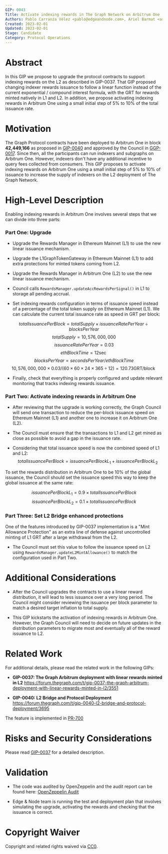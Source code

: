 ```yaml
---
GIP: 0043
Title: Activate indexing rewards in The Graph Network on Arbitrum One
Authors: Pablo Carranza Vélez <pablo@edgeandnode.com>, Ariel Barmat <ariel@edgeandnode.com>, Tomás Migone <tomas@edgeandnode.com>
Created: 2023-02-01
Updated: 2023-02-01
Stage: Candidate
Category: Protocol Operations
---
```


# Abstract

In this GIP we propose to upgrade the protocol contracts to support indexing rewards on the L2 as described in GIP-0037. That GIP proposed changing indexer rewards issuance to follow a linear function instead of the current exponential / compound interest formula, with the GRT for rewards minted natively in L1 and L2. In addition, we propose activating indexing rewards in Arbitrum One using a small initial step of 5% to 10% of the total issuance rate.

# Motivation

The Graph Protocol contracts have been deployed to Arbitrum One in block **42,449,166** as proposed in [GIP-0040](https://forum.thegraph.com/t/gip-0040-l2-bridge-and-protocol-deployment/3695) and approved by the Council in [GGP-0017](https://snapshot.org/#/council.graphprotocol.eth/proposal/0x8c3c94e6a3064023eac582d609041524c1f41b70bece62f6c58d303faa42b7e8). Since then, all the participants can run indexers and subgraphs on Arbitrum One. However, indexers don't have any additional incentive to query fees collected from consumers. This GIP proposes to activate indexing rewards on Arbitrum One using a small initial step of 5% to 10% of issuance to increase the supply of indexers on the L2 deployment of The Graph Network.

# High-Level Description

Enabling indexing rewards in Arbitrum One involves several steps that we can divide into three parts:

### Part One: Upgrade

- Upgrade the Rewards Manager in Ethereum Mainnet (L1) to use the new linear issuance mechanism.

- Upgrade the L1GraphTokenGateway in Ethereum Mainnet (L1) to add extra protections for minted tokens coming from L2.

- Upgrade the Rewards Manager in Arbitrum One (L2) to use the new linear issuance mechanism.

- Council calls `RewardsManager.updateAccRewardsPerSignal()` in L1 to storage all pending accrual.

- Set indexing rewards configuration in terms of issuance speed instead of a percentage of the total token supply on Ethereum Mainnet (L1). We can calculate the current total issuance rate as speed in GRT per block:

$$ totalIssuancePerBlock = totalSupply \times issuanceRatePerYear \div blocksPerYear $$
$$ totalSupply = 10,576,000,000 $$
$$ issuanceRatePerYear = 0.03 $$
$$ ethBlockTime = 12 \text{sec}\ $$
$$ blocksPerYear = secondsPerYear / ethBlockTime $$
$$ 10,576,000,000 \times 0.03 / (60 \times 60 \times 24 \times 365 \div 12) = 120.73 \text{GRT/block}\ $$

- Finally, check that everything is properly configured and update relevant monitoring that tracks indexing rewards issuance.

### Part Two: Activate indexing rewards in Arbitrum One

- After reviewing that the upgrade is working correctly, the Graph Council will send one transaction to reduce the per-block issuance speed on Ethereum Mainnet (L1) and another one to increase it on Arbitrum One (L2).

- The Council must ensure that the transactions to L1 and L2 get mined as close as possible to avoid a gap in the issuance rate.

- Considering that total issuance speed is now the combined speed of L1 and L2:
  $$ totalIssuancePerBlock = issuancePerBlockL_1 + issuancePerBlockL_2 $$

To set the rewards distribution in Arbitrum One to be 10% of the global issuance, the Council should set the issuance speed this way to keep the global issuance at the same rate:

$$ issuancePerBlockL_1 = 0.9 \times totalIssuancePerBlock $$
$$ issuancePerBlockL_2 = 0.1 \times totalIssuancePerBlock $$

### Part Three: Set L2 Bridge enhanced protections

One of the features introduced by GIP-0037 implementation is a "Mint Allowance Protection" as an extra line of defense against uncontrolled minting of L1 GRT after a large withdrawal from the L2.

- The Council must set this value to follow the issuance speed on L2 using `RewardsManager.updateL2MintAllowance()` to match the configuration used in Part Two.

# Additional Considerations

- After the Council upgrades the contracts to use a linear reward distribution, it will lead to less issuance over a very long period. The Council might consider reviewing the issuance per block parameter to match a desired target inflation to total supply.

- This GIP kickstarts the activation of indexing rewards in Arbitrum One. However, the Graph Council will need to decide on future updates in the distribution parameters to migrate most and eventually all of the reward issuance to L2.

# Related Work

For additional details, please read the related work in the following GIPs:

- **GIP-0037: The Graph Arbitrum deployment with linear rewards minted in L2**
  https://forum.thegraph.com/t/gip-0037-the-graph-arbitrum-deployment-with-linear-rewards-minted-in-l2/3551

- **GIP-0040: L2 Bridge and Protocol Deployment**
  https://forum.thegraph.com/t/gip-0040-l2-bridge-and-protocol-deployment/3695

The feature is implemented in [PR-700](https://github.com/graphprotocol/contracts/pull/700)

# Risks and Security Considerations

Please read [GIP-0037](https://forum.thegraph.com/t/gip-0037-the-graph-arbitrum-deployment-with-linear-rewards-minted-in-l2/3551#risks-and-security-considerations-20) for a detailed description.

# Validation

- The code was audited by OpenZeppelin and the audit report can be found here: [OpenZeppelin Audit](https://github.com/graphprotocol/contracts/blob/12f17994f73603ff683abaaf53d19b8a588dbf8b/audits/OpenZeppelin/2022-11-graph-linear-rewards.pdf)

- Edge & Node team is running the test and deployment plan that involves simulating the upgrade, activating the rewards and checking that the issuance is correct.

# Copyright Waiver

Copyright and related rights waived via [CC0](https://creativecommons.org/publicdomain/zero/1.0/).
